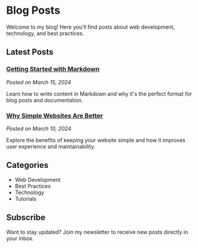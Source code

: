# Blog Posts

Welcome to my blog! Here you'll find posts about web development, technology, and best practices.

## Latest Posts

### [Getting Started with Markdown](/blog/getting-started-with-markdown)
*Posted on March 15, 2024*

Learn how to write content in Markdown and why it's the perfect format for blog posts and documentation.

### [Why Simple Websites Are Better](/blog/why-simple-websites-are-better)
*Posted on March 10, 2024*

Explore the benefits of keeping your website simple and how it improves user experience and maintainability.

## Categories

- Web Development
- Best Practices
- Technology
- Tutorials

## Subscribe

Want to stay updated? Join my newsletter to receive new posts directly in your inbox. 